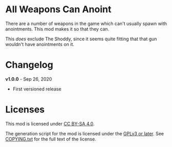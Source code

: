 All Weapons Can Anoint
======================

There are a number of weapons in the game which can't usually spawn with
anointments.  This mod makes it so that they can.

This *does* exclude The Shoddy, since it seems quite fitting that that
gun wouldn't have anointments on it.

Changelog
=========

**v1.0.0** - Sep 26, 2020
 * First versioned release
 
Licenses
========

This mod is licensed under [CC BY-SA 4.0](https://creativecommons.org/licenses/by-sa/4.0/).

The generation script for the mod is licensed under the
[GPLv3 or later](https://www.gnu.org/licenses/quick-guide-gplv3.html).
See [COPYING.txt](../../COPYING.txt) for the full text of the license.

